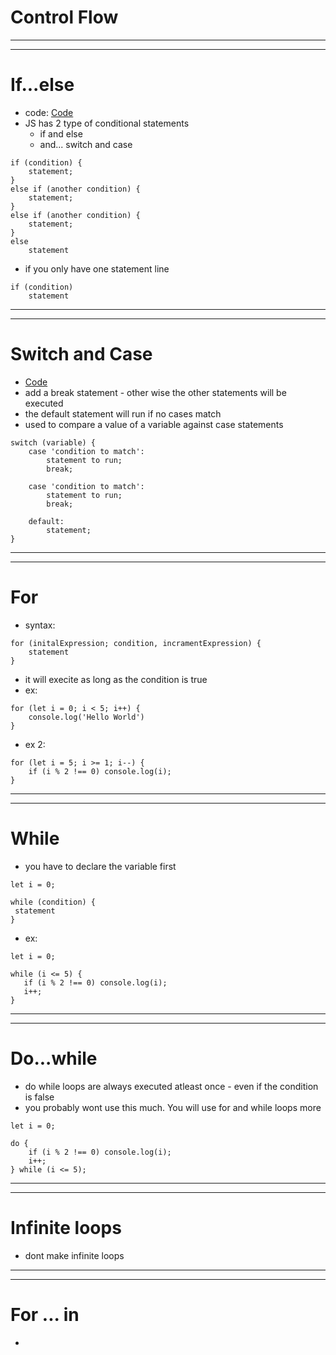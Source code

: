 # Control Flow
***
***
# If...else
* code: [Code](./code/if%20else/)
* JS has 2 type of conditional statements
  * if and else
  * and... switch and case
```
if (condition) {
    statement;
}
else if (another condition) {
    statement;
}
else if (another condition) {
    statement;
}
else
    statement
```
* if you only have one statement line
```
if (condition) 
    statement
```

***
***
# Switch and Case
* [Code](./code/switch%20case/)
* add a break statement - other wise the other statements will be executed
* the default statement will run if no cases match
* used to compare a value of a variable against case statements
```
switch (variable) {
    case 'condition to match':
        statement to run;
        break;
    
    case 'condition to match':
        statement to run;
        break;

    default:
        statement;
}
```

***
***
# For
* syntax:
```
for (initalExpression; condition, incramentExpression) {
    statement
}
```
* it will execite as long as the condition is true
* ex: 
```
for (let i = 0; i < 5; i++) {
    console.log('Hello World')
}
```
* ex 2: 
```
for (let i = 5; i >= 1; i--) {
    if (i % 2 !== 0) console.log(i);
}
```
***
***
# While
* you have to declare the variable first
```
let i = 0;

while (condition) {
 statement   
}
```
* ex:
```
let i = 0;

while (i <= 5) {
   if (i % 2 !== 0) console.log(i);
   i++;
}
```

***
***
# Do...while
* do while loops are always executed atleast once - even if the condition is false
* you probably wont use this much. You will use for and while loops more 
```
let i = 0;

do {
    if (i % 2 !== 0) console.log(i);
    i++;
} while (i <= 5);

```

***
***
# Infinite loops 
* dont make infinite loops

***
***
# For ... in
* 